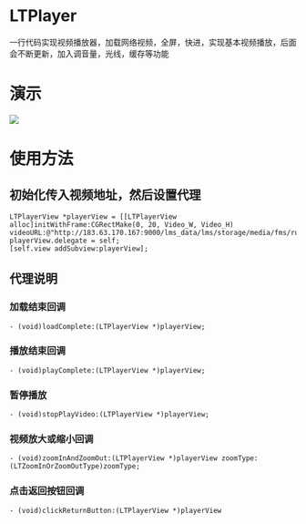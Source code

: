 # LTPlayer
一行代码实现视频播放器，加载网络视频，全屏，快进，实现基本视频播放，后面会不断更新，加入调音量，光线，缓存等功能
# 演示
![](http://ww2.sinaimg.cn/large/72f96cbajw1f7bwz030xjg20ae0j2qva.gif)
# 使用方法
## 初始化传入视频地址，然后设置代理
    LTPlayerView *playerView = [[LTPlayerView alloc]initWithFrame:CGRectMake(0, 20, Video_W, Video_H) videoURL:@"http://183.63.170.167:9000/lms_data/lms/storage/media/fms/ruheyuxiashugoutong_57a2cbfdb8cc9215161964jchce9eitr.mp4"];
    playerView.delegate = self;
    [self.view addSubview:playerView];
## 代理说明

### 加载结束回调 
```
- (void)loadComplete:(LTPlayerView *)playerView;
```
### 播放结束回调  
```
- (void)playComplete:(LTPlayerView *)playerView;
```
### 暂停播放
```
- (void)stopPlayVideo:(LTPlayerView *)playerView;
```
### 视频放大或缩小回调
```
- (void)zoomInAndZoomOut:(LTPlayerView *)playerView zoomType:(LTZoomInOrZoomOutType)zoomType;
```
### 点击返回按钮回调
```
- (void)clickReturnButton:(LTPlayerView *)playerView
```



